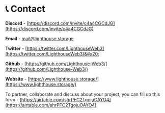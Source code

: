 # 📞 Contact

**Discord** - [https://discord.com/invite/c4a4CGCdJG](https://discord.com/invite/c4a4CGCdJG)

**Email** - mail@lighthouse.storage

**Twitter** - [https://twitter.com/LighthouseWeb3](https://twitter.com/LighthouseWeb3)&#x20;

**Github** - [https://github.com/Lighthouse-Web3/](https://github.com/Lighthouse-Web3/)

**Website** - [https://www.lighthouse.storage/](https://www.lighthouse.storage/)



To partner, collaborate and discuss about your project, you can fill up this form - [https://airtable.com/shrPFC2TgojuOAYO4](https://airtable.com/shrPFC2TgojuOAYO4)
